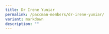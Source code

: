 ```yaml
---
title: Dr Irene Yuniar
permalink: /paccman-members/dr-irene-yuniar/
variant: markdown
description: ""
---
```

